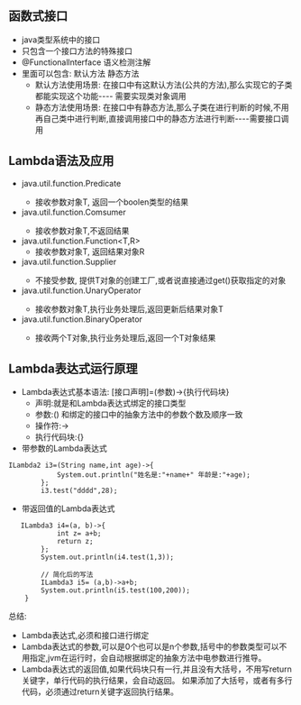 ## 函数式接口
- java类型系统中的接口
- 只包含一个接口方法的特殊接口
- @Functionallnterface 语义检测注解
- 里面可以包含: 默认方法  静态方法
  - 默认方法使用场景: 在接口中有这默认方法(公共的方法),那么实现它的子类都能实现这个功能---- 需要实现类对象调用
  - 静态方法使用场景: 在接口中有静态方法,那么子类在进行判断的时候,不用再自己类中进行判断,直接调用接口中的静态方法进行判断----需要接口调用

## Lambda语法及应用
- java.util.function.Predicate<T>
  - 接收参数对象T, 返回一个boolen类型的结果
- java.util.function.Comsumer<T>  
  - 接收参数对象T,不返回结果
- java.util.function.Function<T,R>
  - 接收参数对象T, 返回结果对象R 
- java.util.function.Supplier<T>
  - 不接受参数, 提供T对象的创建工厂,或者说直接通过get()获取指定的对象  
- java.util.function.UnaryOperator<T>
  - 接收参数对象T,执行业务处理后,返回更新后结果对象T  
- java.util.function.BinaryOperator<T>
  - 接收两个T对象,执行业务处理后,返回一个T对象结果

## Lambda表达式运行原理
- Lambda表达式基本语法: [接口声明]=(参数)->{执行代码块}
  - 声明:就是和Lambda表达式绑定的接口类型
  - 参数:() 和绑定的接口中的抽象方法中的参数个数及顺序一致
  - 操作符:->
  - 执行代码块:{} 
- 带参数的Lambda表达式
```
ILambda2 i3=(String name,int age)->{
            System.out.println("姓名是:"+name+" 年龄是:"+age);
        };
        i3.test("dddd",28);
```
- 带返回值的Lambda表达式
```
   ILambda3 i4=(a, b)->{
            int z= a+b;
            return z;
        };
        System.out.println(i4.test(1,3));

        // 简化后的写法
        ILambda3 i5= (a,b)->a+b;
        System.out.println(i5.test(100,200));
    }
```
总结:
 - Lambda表达式,必须和接口进行绑定
 - Lambda表达式的参数,可以是0个也可以是n个参数,括号中的参数类型可以不用指定,jvm在运行时，会自动根据绑定的抽象方法中电参数进行推导。
 - Lambda表达式的返回值,如果代码块只有一行,并且没有大括号，不用写return关键字，单行代码的执行结果，会自动返回。
   如果添加了大括号，或者有多行代码，必须通过return关键字返回执行结果。